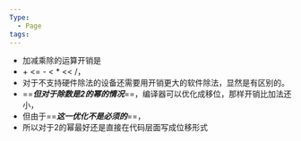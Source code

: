 ```yaml
---
Type:
  - Page
tags:
---
```

- 加减乘除的运算开销是
- \+ <= - < * << /，
- 对于不支持硬件除法的设备还需要用开销更大的软件除法，显然是有区别的。
- ==***但对于除数是2的幂的情况***==，编译器可以优化成移位，那样开销比加法还小，
- 但由于==***这一优化不是必须的***==，
- 所以对于2的幂最好还是直接在代码层面写成位移形式
